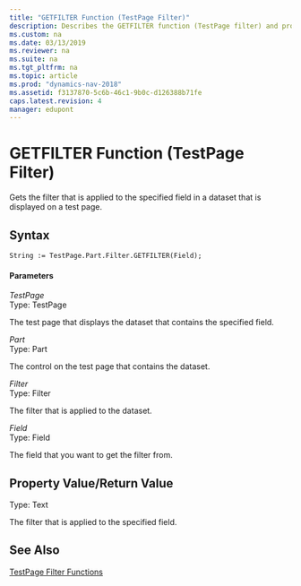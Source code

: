 ```yaml
---
title: "GETFILTER Function (TestPage Filter)"
description: Describes the GETFILTER function (TestPage filter) and provides syntax, parameters, and return value.
ms.custom: na
ms.date: 03/13/2019
ms.reviewer: na
ms.suite: na
ms.tgt_pltfrm: na
ms.topic: article
ms.prod: "dynamics-nav-2018"
ms.assetid: f3137870-5c6b-46c1-9b0c-d126388b71fe
caps.latest.revision: 4
manager: edupont
---
```

# GETFILTER Function (TestPage Filter)
Gets the filter that is applied to the specified field in a dataset that is displayed on a test page.  
  
## Syntax  
  
```  
String := TestPage.Part.Filter.GETFILTER(Field);  
```  
  
#### Parameters  
 *TestPage*  
 Type: TestPage  
  
 The test page that displays the dataset that contains the specified field.  
  
 *Part*  
 Type: Part  
  
 The control on the test page that contains the dataset.  
  
 *Filter*  
 Type: Filter  
  
 The filter that is applied to the dataset.  
  
 *Field*  
 Type: Field  
  
 The field that you want to get the filter from.  
  
## Property Value/Return Value  
 Type: Text  
  
 The filter that is applied to the specified field.  
  
## See Also  
 [TestPage Filter Functions](TestPage-Filter-Functions.md)